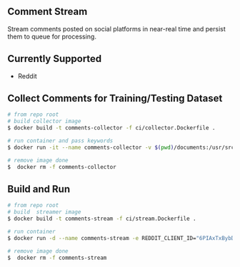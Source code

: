 ## Comment Stream
Stream comments posted on social platforms in near-real time and persist them to queue for processing.

## Currently Supported
- Reddit

## Collect Comments for Training/Testing Dataset
```bash 
# from repo root
# build collector image
$ docker build -t comments-collector -f ci/collector.Dockerfile .

# run container and pass keywords
$ docker run -it --name comments-collector -v $(pwd)/documents:/usr/src/app/src/documents --env-file ci/docker-compose.env comments-collector key_word1 key_word2 key_word3

# remove image done
$  docker rm -f comments-collector
```
## Build and Run

```bash 
# from repo root
# build  streamer image
$ docker build -t comments-stream -f ci/stream.Dockerfile .

# run container
$ docker run -d --name comments-stream -e REDDIT_CLIENT_ID="6PIAxTxBybD3cQ" -e REDDIT_CLIENT_SECRET="QEIog1oX_8JjUsQYzg8GYAmtQSq0tQ" comments-stream 

# remove image done
$  docker rm -f comments-stream
```